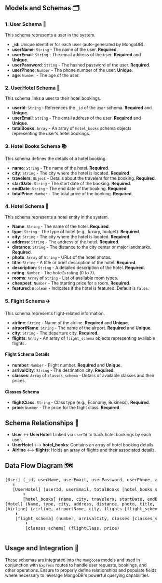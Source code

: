 <h2>Models and Schemas 🗂️</h2>

<h3>1. User Schema 👤</h3>
<p>This schema represents a user in the system.</p>
<ul>
    <li><strong>_id</strong>: Unique identifier for each user (auto-generated by MongoDB).</li>
    <li><strong>userName</strong>: <code>String</code> - The name of the user. <strong>Required</strong>.</li>
    <li><strong>userEmail</strong>: <code>String</code> - The email address of the user. <strong>Required</strong>
        and <strong>Unique</strong>.</li>
    <li><strong>userPassword</strong>: <code>String</code> - The hashed password of the user.
        <strong>Required</strong>.</li>
    <li><strong>userPhone</strong>: <code>Number</code> - The phone number of the user. <strong>Unique</strong>.
    </li>
    <li><strong>age</strong>: <code>Number</code> - The age of the user.</li>
</ul>

<h3>2. UserHotel Schema 🏨</h3>
<p>This schema links a user to their hotel bookings.</p>
<ul>
    <li><strong>userId</strong>: <code>String</code> - References the <code>_id</code> of the <code>User</code>
        schema. <strong>Required</strong> and <strong>Unique</strong>.</li>
    <li><strong>userEmail</strong>: <code>String</code> - The email address of the user. <strong>Required</strong>
        and <strong>Unique</strong>.</li>
    <li><strong>totalBooks</strong>: <code>Array</code> - An array of <code>hotel_books</code> schema objects
        representing the user's hotel bookings.</li>
</ul>

<h3>3. Hotel Books Schema 📚</h3>
<p>This schema defines the details of a hotel booking.</p>
<ul>
    <li><strong>name</strong>: <code>String</code> - The name of the hotel. <strong>Required</strong>.</li>
    <li><strong>city</strong>: <code>String</code> - The city where the hotel is located. <strong>Required</strong>.
    </li>
    <li><strong>travelers</strong>: <code>Object</code> - Details about the travelers for the booking.
        <strong>Required</strong>.</li>
    <li><strong>startDate</strong>: <code>String</code> - The start date of the booking. <strong>Required</strong>.
    </li>
    <li><strong>endDate</strong>: <code>String</code> - The end date of the booking. <strong>Required</strong>.</li>
    <li><strong>totalPrice</strong>: <code>Number</code> - The total price of the booking. <strong>Required</strong>.
    </li>
</ul>

<h3>4. Hotel Schema 🏨</h3>
<p>This schema represents a hotel entity in the system.</p>
<ul>
    <li><strong>Name</strong>: <code>String</code> - The name of the hotel. <strong>Required</strong>.</li>
    <li><strong>type</strong>: <code>String</code> - The type of hotel (e.g., luxury, budget).
    <strong>Required</strong>.</li><li><strong>city</strong>: <code>String</code> - The city where the hotel is located. <strong>Required</strong>.
    </li>
    <li><strong>address</strong>: <code>String</code> - The address of the hotel. <strong>Required</strong>.</li>
    <li><strong>distance</strong>: <code>String</code> - The distance to the city center or major landmarks.    <strong>Required</strong>.</li>
    <li><strong>photo</strong>: <code>Array</code> of <code>String</code> - URLs of the hotel photos.</li>
    <li><strong>title</strong>: <code>String</code> - A title or brief description of the hotel.
        <strong>Required</strong>.</li>
    <li><strong>description</strong>: <code>String</code> - A detailed description of the hotel.
        <strong>Required</strong>.</li>
    <li><strong>rating</strong>: <code>Number</code> - The hotel’s rating (0 to 7).</li>
    <li><strong>rooms</strong>: <code>Array</code> of <code>String</code> - List of available room types.</li>
    <li><strong>cheapest</strong>: <code>Number</code> - The starting price for a room. <strong>Required</strong>.
    </li>
    <li><strong>featured</strong>: <code>Boolean</code> - Indicates if the hotel is featured. Default is
        <code>false</code>.
    </li>
</ul>

<h3>5. Flight Schema ✈️</h3>
<p>This schema represents flight-related information.</p>
<ul>
    <li><strong>airline</strong>: <code>String</code> - Name of the airline. <strong>Required</strong> and
        <strong>Unique</strong>.</li>
    <li><strong>airportName</strong>: <code>String</code> - The name of the airport. <strong>Required</strong> and
        <strong>Unique</strong>.</li>
    <li><strong>city</strong>: <code>String</code> - The departure city. <strong>Required</strong>.</li>
    <li><strong>flights</strong>: <code>Array</code> - An array of <code>flight_schema</code> objects representing
        available flights.
    </li>
</ul>

<h4>Flight Schema Details</h4>
<ul>
    <li><strong>number</strong>: <code>Number</code> - Flight number. <strong>Required</strong> and
        <strong>Unique</strong>.</li>
    <li><strong>arrivalCity</strong>: <code>String</code> - The destination city. <strong>Required</strong>.</li>
    <li><strong>classes</strong>: <code>Array</code> of <code>classes_schema</code> - Details of available classes
        and their prices.
    </li>
</ul>

<h4>Classes Schema</h4>
<ul>
    <li><strong>flightClass</strong>: <code>String</code> - Class type (e.g., Economy, Business).
        <strong>Required</strong>.
    </li>
    <li><strong>price</strong>: <code>Number</code> - The price for the flight class. <strong>Required</strong>.
    </li>
</ul>

<h2>Schema Relationships 🔗</h2>
<ul>
    <li><strong>User</strong> ↔️ <strong>UserHotel</strong>: Linked via <code>userId</code> to track hotel bookings
            by each user.</li>
    <li><strong>UserHotel</strong> ⟷ <strong>hotel_books</strong>: Contains an array of hotel booking details.</li>
    <li><strong>Airline</strong> ⟷ <strong>flights</strong>: Holds an array of flights and their associated
        details.</li>
</ul>

<h2>Data Flow Diagram 🗺️</h2>
    <pre>
[User] (_id, userName, userEmail, userPassword, userPhone, age)
   ⬇
   [UserHotel] (userId, userEmail, totalBooks [hotel_books schema])
       ⬇
       [hotel_books] (name, city, travelers, startDate, endDate, totalPrice)
[Hotel] (Name, type, city, address, distance, photo, title, description, rating, rooms, cheapest, featured)
[Airline] (airline, airportName, city, flights [flight_schema])
    ⬇
    [flight_schema] (number, arrivalCity, classes [classes_schema])
        ⬇
        [classes_schema] (flightClass, price)
    </pre>

<h2>Usage and Integration 🔧</h2>
    <p>These schemas are integrated into the <code>Mongoose</code> models and used in conjunction with
        <code>Express</code> routes to handle user requests, bookings, and other operations. Ensure to properly define
        relationships and populate fields where necessary to leverage MongoDB's powerful querying capabilities.
    </p>